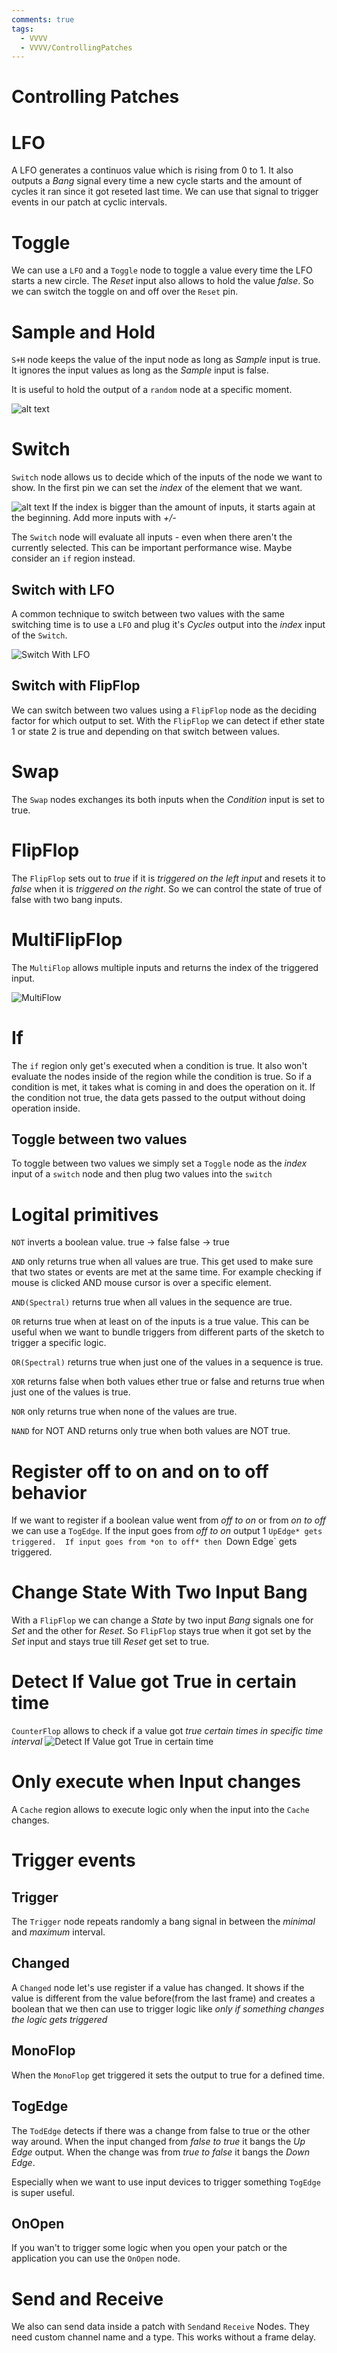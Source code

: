 ```yaml
---
comments: true
tags:
  - VVVV
  - VVVV/ControllingPatches
---
```

# Controlling Patches

# LFO
A LFO generates a continuos value which is rising from 0 to 1. 
It also outputs a *Bang* signal every time a new cycle starts and the amount of cycles it ran since it got reseted last time. We can use that signal to trigger events in our patch at cyclic intervals.

# Toggle
We can use a `LFO` and a `Toggle` node to toggle a value every time the LFO starts a new circle. The *Reset* input also allows to hold the value *false*. So we can switch the toggle on and off over the `Reset` pin.

# Sample and Hold
`S+H` node keeps the value of the input node as long as *Sample* input is true. It ignores the input values as long as the *Sample* input is false.

It is useful to hold the output of a `random` node at a specific moment.

![alt text](./img/shrandomValue.png)

# Switch
`Switch` node allows us to decide which of the inputs of the node we want to show. In the first pin we can set the *index* of the element that we want.

![alt text](./img/SwitchBetweenValuesString.png)
If the index is bigger than the amount of inputs, it starts again at the beginning. Add more inputs with *+/-*

The `Switch` node will evaluate all inputs - even when there aren't the currently selected. This can be important performance wise. Maybe consider an `if` region instead.

## Switch with LFO
A common technique to switch between two values with the same switching time is to use a `LFO` and plug it's *Cycles* output into the *index* input of the `Switch`. 

![Switch With LFO](./img/SwitchWithLFO.png)

## Switch with FlipFlop
We can switch between two values using a `FlipFlop` node as the deciding factor for which output to set. With the `FlipFlop` we can detect if ether state 1 or state 2 is true and depending on that switch between values.

# Swap
The `Swap` nodes exchanges its both inputs when the *Condition* input is set to true.

# FlipFlop
The `FlipFlop` sets out to *true* if it is *triggered on the left input* and resets it to *false* when it is *triggered on the right*.
So we can control the state of true of false with two bang inputs.


# MultiFlipFlop
The `MultiFlop` allows multiple inputs and returns the index of the triggered input. 

![MultiFlow](./img/Multiflop.png)

# If
The `if` region only get's executed when a condition is true. It also won't evaluate the nodes inside of the region while the condition is true.
So if a condition is met, it takes what is coming in and does the operation on it. If the condition not true, the data gets passed to the output without doing operation inside.

## Toggle between two values
To toggle between two values we simply set a `Toggle` node as the *index* input of a `switch` node and then plug two values into the `switch` 

# Logital primitives

`NOT` inverts a boolean value.
true -> false
false -> true

`AND` only returns true when all values are true. This get used to make sure that two states or events are met at the same time. For example checking if mouse is clicked AND mouse cursor is over a specific element.

`AND(Spectral)` returns true when all values in the sequence are true.

`OR` returns true when at least on of the inputs is a true value.
This can be useful when we want to bundle triggers from different parts of the sketch to trigger a specific logic.

`OR(Spectral)` returns true when just one of the values in a sequence is true.

`XOR` returns false when both values ether true or false and returns true when just one of the values is true.

`NOR` only returns true when none of the values are true.

`NAND` for NOT AND returns only true when both values are NOT true.


# Register off to on and on to off behavior
If we want to register if a boolean value went from *off to on* or from *on to off* we can use a `TogEdge`. If the input goes from *off to on* output 1 `UpEdge* gets triggered. 
If input goes from *on to off* then `Down Edge` gets triggered.


# Change State With Two Input Bang
With a `FlipFlop` we can change a *State* by two input *Bang* signals one for *Set* and the other for *Reset*.
So `FlipFlop` stays true when it got set by the *Set* input and stays true till *Reset* get set to true.


# Detect If Value got True in certain time
`CounterFlop` allows to check if a value got *true certain times in specific time interval*
![Detect If Value got True in certain time](./img/DetectIfValueTrueInCertainTime.png)


# Only execute when Input changes
A `Cache` region allows to execute logic only when the input into the `Cache` changes.

# Trigger events

## Trigger
The `Trigger` node repeats randomly a bang signal in between the *minimal* and *maximum* interval.

## Changed
A `Changed` node let's use register if a value has changed. It shows if the value is different from the value before(from the last frame) and creates a boolean that  we then can use to trigger logic like *only if something changes the logic gets triggered*

## MonoFlop
When the `MonoFlop` get triggered it sets the output to true for a defined time.

## TogEdge
The `TodEdge` detects if there was a change from false to true or the other way around. When the input changed from *false to true* it bangs the *Up Edge* output. When the change was from *true to false* it bangs the *Down Edge*.

Especially when we want to use input devices to trigger something `TogEdge` is super useful.

## OnOpen
If you wan't to trigger some logic when you open your patch or the application you can use the `OnOpen` node.



# Send and Receive
We also can send data inside a patch with `Send`and `Receive` Nodes. They need custom channel name and a type. This works without a frame delay.